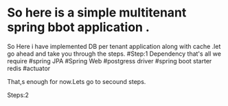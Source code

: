 # So here is a simple multitenant spring bbot application .

So Here  i have implemented DB per tenant application along with cache .let go ahead and take you through the steps.
#Step:1
Dependency that's all we require
   #spring JPA
   #Spring Web
   #postgress driver
   #spring boot starter redis
   #actuator
   
  That,s enough for now.Lets go to secound steps.
  
  Steps:2
